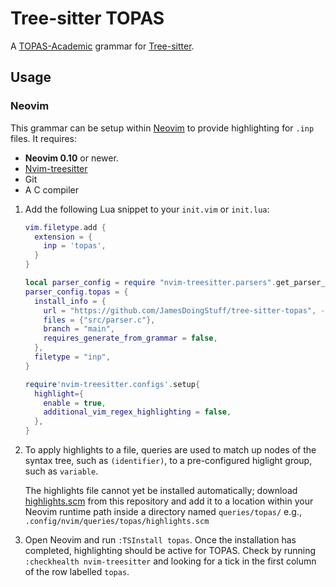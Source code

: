 # Tree-sitter TOPAS

A [TOPAS-Academic](http://www.topas-academic.net/) grammar for [Tree-sitter](https://github.com/tree-sitter/tree-sitter).

## Usage

### Neovim

This grammar can be setup within [Neovim](https://github.com/neovim/neovim/) to provide highlighting for `.inp` files. 
It requires:
- **Neovim 0.10** or newer.
- [Nvim-treesitter](https://github.com/nvim-treesitter/nvim-treesitter) 
- Git
- A C compiler
  
1. Add the following Lua snippet to your `init.vim` or `init.lua`:
    ```lua
    vim.filetype.add {
      extension = {
        inp = 'topas',
      }
    }

    local parser_config = require "nvim-treesitter.parsers".get_parser_configs()
    parser_config.topas = {
      install_info = {
        url = "https://github.com/JamesDoingStuff/tree-sitter-topas", -- can be replaced with path to cloned repo
        files = {"src/parser.c"}, 
        branch = "main",
        requires_generate_from_grammar = false,
      },
      filetype = "inp", 
    }

    require'nvim-treesitter.configs'.setup{
      highlight={
        enable = true,
        additional_vim_regex_highlighting = false,
      },
    }
    ```
2. To apply highlights to a file, queries are used to match up nodes of the syntax tree, such as `(identifier)`, to a pre-configured higlight group, such as `variable`.

   The highlights file cannot yet be installed automatically;
   download [highlights.scm](./queries/highlights.scm) from this repository and add it to a location within your
   Neovim runtime path inside a directory named `queries/topas/` e.g., `.config/nvim/queries/topas/highlights.scm`

3. Open Neovim and run `:TSInstall topas`. Once the installation has completed, highlighting should be active for TOPAS. Check by running `:checkhealth nvim-treesitter` and looking for a tick
   in the first column of the row labelled `topas`.
